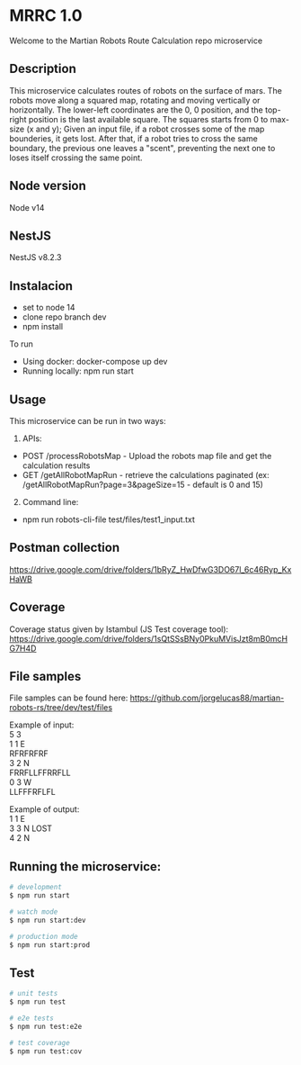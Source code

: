 # MRRC 1.0
Welcome to the Martian Robots Route Calculation repo microservice

## Description
This microservice calculates routes of robots on the surface of mars.
The robots move along a squared map, rotating and moving vertically or horizontally.
The lower-left coordinates are the 0, 0 position, and the top-right position is the last available square. The squares starts from 0 to max-size (x and y);
Given an input file, if a robot crosses some of the map bounderies, it gets lost. After that, if a robot tries to cross the same boundary, the previous one leaves a "scent", preventing the next one to loses itself crossing the same point.

## Node version
Node v14

## NestJS
NestJS v8.2.3

## Instalacion
- set to node 14
- clone repo branch dev
- npm install

To run
- Using docker: docker-compose up dev
- Running locally: npm run start

## Usage
This microservice can be run in two ways:
1. APIs: 
- POST /processRobotsMap - Upload the robots map file and get the calculation results
- GET /getAllRobotMapRun - retrieve the calculations paginated (ex: /getAllRobotMapRun?page=3&pageSize=15 - default is 0 and 15)
2. Command line:
- npm run robots-cli-file test/files/test1_input.txt

## Postman collection
https://drive.google.com/drive/folders/1bRyZ_HwDfwG3DO67l_6c46Ryp_KxHaWB

## Coverage
Coverage status given by Istambul (JS Test coverage tool): https://drive.google.com/drive/folders/1sQtSSsBNy0PkuMVisJzt8mB0mcHG7H4D


## File samples
File samples can be found here: https://github.com/jorgelucas88/martian-robots-rs/tree/dev/test/files


Example of input:\
5 3\
1 1 E\
RFRFRFRF\
3 2 N\
FRRFLLFFRRFLL\
0 3 W\
LLFFFRFLFL

Example of output:\
1 1 E\
3 3 N LOST\
4 2 N


## Running the microservice:

```bash
# development
$ npm run start

# watch mode
$ npm run start:dev

# production mode
$ npm run start:prod
```

## Test

```bash
# unit tests
$ npm run test

# e2e tests
$ npm run test:e2e

# test coverage
$ npm run test:cov
```

